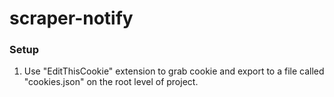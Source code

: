 # scraper-notify

### Setup
1. Use "EditThisCookie" extension to grab cookie and export to a file called "cookies.json" on the root level of project.

